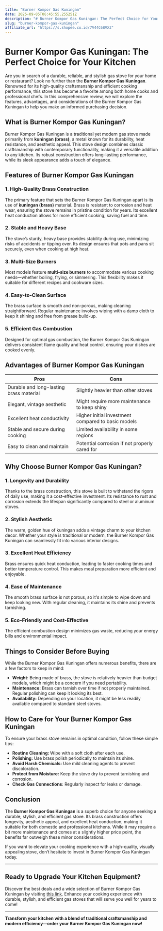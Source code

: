 ```yaml
---
title: "Burner Kompor Gas Kuningan"
date: 2025-09-05T06:45:55.255251Z
description: "# Burner Kompor Gas Kuningan: The Perfect Choice for Your Kitchen..."
slug: "burner-kompor-gas-kuningan"
affiliate_url: "https://s.shopee.co.id/7V44C68VX2"
---
```

# Burner Kompor Gas Kuningan: The Perfect Choice for Your Kitchen

Are you in search of a durable, reliable, and stylish gas stove for your home or restaurant? Look no further than the **Burner Kompor Gas Kuningan**. Renowned for its high-quality craftsmanship and efficient cooking performance, this stove has become a favorite among both home cooks and professional chefs. In this comprehensive review, we will explore the features, advantages, and considerations of the Burner Kompor Gas Kuningan to help you make an informed purchasing decision.

## What is Burner Kompor Gas Kuningan?

Burner Kompor Gas Kuningan is a traditional yet modern gas stove made primarily from **kuningan (brass)**, a metal known for its durability, heat resistance, and aesthetic appeal. This stove design combines classic craftsmanship with contemporary functionality, making it a versatile addition to any kitchen. Its robust construction offers long-lasting performance, while its sleek appearance adds a touch of elegance.

## Features of Burner Kompor Gas Kuningan

### 1. High-Quality Brass Construction

The primary feature that sets the Burner Kompor Gas Kuningan apart is its use of **kuningan (brass)** material. Brass is resistant to corrosion and heat wear, ensuring the stove remains in pristine condition for years. Its excellent heat conduction allows for more efficient cooking, saving fuel and time.

### 2. Stable and Heavy Base

The stove’s sturdy, heavy base provides stability during use, minimizing risks of accidents or tipping over. Its design ensures that pots and pans sit securely, even when cooking at high heat.

### 3. Multi-Size Burners

Most models feature **multi-size burners** to accommodate various cooking needs—whether boiling, frying, or simmering. This flexibility makes it suitable for different recipes and cookware sizes.

### 4. Easy-to-Clean Surface

The brass surface is smooth and non-porous, making cleaning straightforward. Regular maintenance involves wiping with a damp cloth to keep it shining and free from grease build-up.

### 5. Efficient Gas Combustion

Designed for optimal gas combustion, the Burner Kompor Gas Kuningan delivers consistent flame quality and heat control, ensuring your dishes are cooked evenly.

## Advantages of Burner Kompor Gas Kuningan

| Pros                                       | Cons                                        |
|--------------------------------------------|----------------------------------------------|
| Durable and long-lasting brass material | Slightly heavier than other stoves        |
| Elegant, vintage aesthetic               | Might require more maintenance to keep shiny |
| Excellent heat conductivity              | Higher initial investment compared to basic models |
| Stable and secure during cooking        | Limited availability in some regions     |
| Easy to clean and maintain               | Potential corrosion if not properly cared for |

## Why Choose Burner Kompor Gas Kuningan?

### 1. Longevity and Durability

Thanks to the brass construction, this stove is built to withstand the rigors of daily use, making it a cost-effective investment. Its resistance to rust and corrosion extends the lifespan significantly compared to steel or aluminum stoves.

### 2. Stylish Aesthetic

The warm, golden hue of kuningan adds a vintage charm to your kitchen decor. Whether your style is traditional or modern, the Burner Kompor Gas Kuningan can seamlessly fit into various interior designs.

### 3. Excellent Heat Efficiency

Brass ensures quick heat conduction, leading to faster cooking times and better temperature control. This makes meal preparation more efficient and enjoyable.

### 4. Ease of Maintenance

The smooth brass surface is not porous, so it's simple to wipe down and keep looking new. With regular cleaning, it maintains its shine and prevents tarnishing.

### 5. Eco-Friendly and Cost-Effective

The efficient combustion design minimizes gas waste, reducing your energy bills and environmental impact.

## Things to Consider Before Buying

While the Burner Kompor Gas Kuningan offers numerous benefits, there are a few factors to keep in mind:

- **Weight:** Being made of brass, the stove is relatively heavier than budget models, which might be a concern if you need portability.
- **Maintenance:** Brass can tarnish over time if not properly maintained. Regular polishing can keep it looking its best.
- **Availability:** Depending on your location, it might be less readily available compared to standard steel stoves.

## How to Care for Your Burner Kompor Gas Kuningan

To ensure your brass stove remains in optimal condition, follow these simple tips:

- **Routine Cleaning:** Wipe with a soft cloth after each use.
- **Polishing:** Use brass polish periodically to maintain its shine.
- **Avoid Harsh Chemicals:** Use mild cleaning agents to prevent discoloration.
- **Protect from Moisture:** Keep the stove dry to prevent tarnishing and corrosion.
- **Check Gas Connections:** Regularly inspect for leaks or damage.

## Conclusion

The **Burner Kompor Gas Kuningan** is a superb choice for anyone seeking a durable, stylish, and efficient gas stove. Its brass construction offers longevity, aesthetic appeal, and excellent heat conduction, making it suitable for both domestic and professional kitchens. While it may require a bit more maintenance and comes at a slightly higher price point, the benefits far outweigh these minor considerations.

If you want to elevate your cooking experience with a high-quality, visually appealing stove, don’t hesitate to invest in Burner Kompor Gas Kuningan today.

---

## Ready to Upgrade Your Kitchen Equipment?

Discover the best deals and a wide selection of Burner Kompor Gas Kuningan by visiting [this link](https://s.shopee.co.id/7V44C68VX2). Enhance your cooking experience with durable, stylish, and efficient gas stoves that will serve you well for years to come!

---

**Transform your kitchen with a blend of traditional craftsmanship and modern efficiency—order your Burner Kompor Gas Kuningan now!**